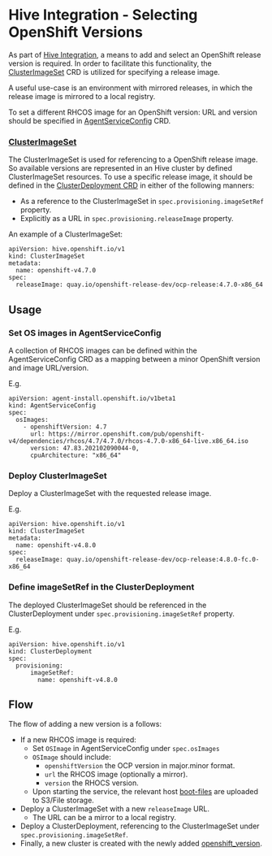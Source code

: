 # Hive Integration - Selecting OpenShift Versions

As part of [Hive Integration](README.md), a means to add and select an OpenShift release version is required. In order to facilitate this functionality, the [ClusterImageSet](https://github.com/openshift/hive/blob/master/docs/using-hive.md#openshift-version) CRD is utilized for specifying a release image.

A useful use-case is an environment with mirrored releases, in which the release image is mirrored to a local registry.

To set a different RHCOS image for an OpenShift version: URL and version should be specified in [AgentServiceConfig](../../config/crd/bases/agent-install.openshift.io_agentserviceconfigs.yaml) CRD.
### [ClusterImageSet](https://github.com/openshift/hive/blob/master/apis/hive/v1/clusterimageset_types.go)

The ClusterImageSet is used for referencing to a OpenShift release image.
So available versions are represented in an Hive cluster by defined ClusterImageSet resources.
To use a specific release image, it should be defined in the [ClusterDeployment CRD](https://github.com/openshift/hive/blob/master/docs/using-hive.md#clusterdeployment) in either of the following manners:
* As a reference to the ClusterImageSet in ```spec.provisioning.imageSetRef``` property.
* Explicitly as a URL in ```spec.provisioning.releaseImage``` property.

An example of a ClusterImageSet:
```
apiVersion: hive.openshift.io/v1
kind: ClusterImageSet
metadata:
  name: openshift-v4.7.0
spec:
  releaseImage: quay.io/openshift-release-dev/ocp-release:4.7.0-x86_64
``` 

## Usage

### Set OS images in AgentServiceConfig

A collection of RHCOS images can be defined within the AgentServiceConfig CRD as a mapping between a minor OpenShift version and image URL/version.

E.g.
```
apiVersion: agent-install.openshift.io/v1beta1
kind: AgentServiceConfig
spec:
  osImages:
    - openshiftVersion: 4.7
      url: https://mirror.openshift.com/pub/openshift-v4/dependencies/rhcos/4.7/4.7.0/rhcos-4.7.0-x86_64-live.x86_64.iso
      version: 47.83.202102090044-0,
      cpuArchitecture: "x86_64"
```

### Deploy ClusterImageSet

Deploy a ClusterImageSet with the requested release image.

E.g.
```
apiVersion: hive.openshift.io/v1
kind: ClusterImageSet
metadata:
  name: openshift-v4.8.0
spec:
  releaseImage: quay.io/openshift-release-dev/ocp-release:4.8.0-fc.0-x86_64
```

### Define imageSetRef in the ClusterDeployment

The deployed ClusterImageSet should be referenced in the ClusterDeployment under ```spec.provisioning.imageSetRef``` property.

E.g.
```
apiVersion: hive.openshift.io/v1
kind: ClusterDeployment
spec:
  provisioning:
      imageSetRef:
        name: openshift-v4.8.0
```

## Flow

The flow of adding a new version is a follows:
* If a new RHCOS image is required:
  * Set ```OSImage``` in AgentServiceConfig under ```spec.osImages```
  * ```OSImage``` should include:
    * ```openshiftVersion``` the OCP version in major.minor format.
    * ```url``` the RHCOS image (optionally a mirror).
    * ```version``` the RHOCS version.
  * Upon starting the service, the relevant host [boot-files](https://github.com/openshift/assisted-service/blob/3823630a0900c7f7a7113d7be4ff5a404a35186b/swagger.yaml#L16) are uploaded to S3/File storage.
* Deploy a ClusterImageSet with a new ```releaseImage``` URL.
  * The URL can be a mirror to a local registry.
* Deploy a ClusterDeployment, referencing to the ClusterImageSet under ```spec.provisioning.imageSetRef```.
* Finally, a new cluster is created with the newly added [openshift_version](https://github.com/openshift/assisted-service/blob/3823630a0900c7f7a7113d7be4ff5a404a35186b/swagger.yaml#L4106).
